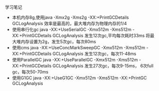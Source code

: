 学习笔记
- 本机内存8g,使用java -Xmx2g -Xms2g -XX:+PrintGCDetails GCLogAnalysis 效率是最高的，最大堆内存为物理内存的1/4
- 使用串行化gc  java -XX:+UseSerialGC  -Xmx512m -Xms512m -XX:+PrintGCDetails GCLogAnalysis
发生12次gc,平均每次耗时33ms
将最大堆内存设置为2g，发生5次gc，每次80ms
- 使用cms    java -XX:+UseConcMarkSweepGC  -Xmx512m -Xms512m -XX:+PrintGCDetails GCLogAnalysis
发生12次gc，每次11-48ms
- 使用ParallelGC   java -XX:+UseParallelGC  -Xmx512m -Xms512m -XX:+PrintGCDetails GCLogAnalysis
发生27次gc，每次9-15ms， 6次full gc，每次50-70ms
- 使用G1GC  java -XX:+UseG1GC  -Xmx512m -Xms512m -XX:+PrintGC GCLogAnalysis
